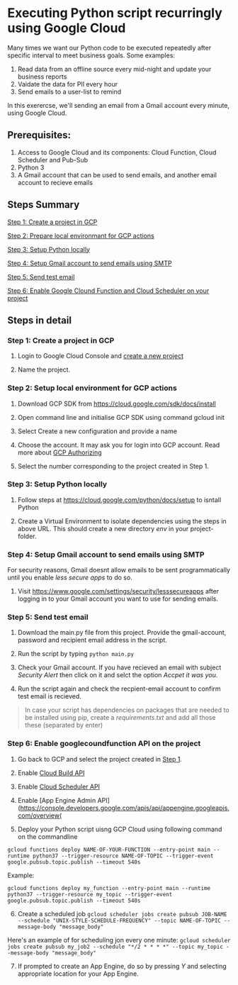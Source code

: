 # Executing Python script recurringly using Google Cloud

Many times we want our Python code to be executed repeatedly after specific interval to meet business goals. Some examples:
1. Read data from an offline source every mid-night and update your business reports
2. Vaidate the data for PII every hour
3. Send emails to a user-list to remind

In this exerercse, we'll sending an email from a Gmail account every minute, using Google Cloud.

## Prerequisites:
1. Access to Google Cloud and its components: Cloud Function, Cloud Scheduler and Pub-Sub
2. Python 3
3. A Gmail account that can be used to send emails, and another email account to recieve emails

## Steps Summary
[Step 1: Create a project in GCP](#step1)

[Step 2: Prepare local environmant for GCP actions](#step2)

[Step 3: Setup Python locally](#step3)

[Step 4: Setup Gmail account to send emails using SMTP](#step4)

[Step 5: Send test email](#step5)

[Step 6: Enable Google Clound Function and Cloud Scheduler on your project](#step6)


## Steps in detail

### <a name="step1"></a>Step 1: Create a project in GCP

1. Login to Google Cloud Console and [create a new project](https://console.developers.google.com/projectcreate) 

2. Name the project. 

### <a name="step2"></a>Step 2: Setup local environment for GCP actions

1. Download GCP SDK from https://cloud.google.com/sdk/docs/install

2. Open command line and initialise GCP SDK using command gcloud init

3. Select Create a new configuration and provide a name

4. Choose the account. It may ask you for login into GCP account. Read more about [GCP Authorizing](https://cloud.google.com/sdk/docs/authorizing)

5. Select the number corresponding to the project created in Step 1. 

### <a name="step3"></a>Step 3: Setup Python locally

1. Follow steps at https://cloud.google.com/python/docs/setup to isntall Python

2. Create a Virtual Environment to isolate dependencies using the steps in above URL. This should create a new directory *env* in your project-folder. 

### <a name="step4"></a>Step 4: Setup Gmail account to send emails using SMTP

For security reasons, Gmail doesnt allow emails to be sent programmatically until you enable *less secure apps* to do so.

1.  Visit https://www.google.com/settings/security/lesssecureapps after logging in to your Gmail account you want to use for sending emails.

### <a name="step5"></a>Step 5: Send test email

1. Download the main.py file from this project. Provide the gmail-account, password and recipient email address in the script.

2. Run the script by typing `python main.py`

3. Check your Gmail account. If you have recieved an email with subject *Security Alert* then click on it and selct the option *Accpet it was you*.

4. Run the script again and check the recpient-email account to confirm test email is recieved. 

> In case your script has dependencies on packages that are needed to be installed using pip, create a *requirements.txt* and add all those these (separated by enter)

### <a name="step6"></a> Step 6: Enable googlecoundfunction API on the project

1. Go back to GCP and select the project created in [Step 1](#step1).

2. Enable [Cloud Build API](https://console.developers.google.com/apis/api/cloudbuild.googleapis.com/overview)

3. Enable [Cloud Scheduler API](https://console.developers.google.com/apis/api/cloudscheduler.googleapis.com/overview)

4. Enable [App Engine Admin API](https://console.developers.google.com/apis/api/appengine.googleapis.com/overview(

5. Deploy your Python script uisng GCP Cloud using following command on the commandline

`gcloud functions deploy NAME-OF-YOUR-FUNCTION --entry-point main --runtime python37 --trigger-resource NAME-OF-TOPIC --trigger-event google.pubsub.topic.publish --timeout 540s`

Example:

`gcloud functions deploy my_function --entry-point main --runtime python37 --trigger-resource my_topic --trigger-event google.pubsub.topic.publish --timeout 540s`

6. Create a scheduled job
`gcloud scheduler jobs create pubsub JOB-NAME --schedule "UNIX-STYLE-SCHEDULE-FREQUENCY" --topic NAME-OF-TOPIC --message-body "message_body"`

Here's an example of for scheduling jon every one minute:
`gcloud scheduler jobs create pubsub my_job2 --schedule "*/2 * * * *" --topic my_topic --message-body "message_body"`

7. If prompted to create an App Engine, do so by pressing *Y* and selecting appropriate location for your App Engine.






